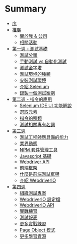 # Summary

* [序](README.md)
* [推廣]()
  * [關於我 & 公司](promotion/about-me.md)
  * [相關活動](promotion/activity.md)
* [第一週 - 測試基礎]()
  * [測試分類](foundation/categories.md)
  * [手動測試 vs 自動化測試](foundation/manual-vs-automation-testing.md)
  * [測試金字塔](foundation/test-pyramid.md)
  * [測試環境的種類](foundation/test-env.md)
  * [安裝測試環境](install/README.md)
  * [介紹 Selenium](selenium/README.md)
  * [錄製一個測試案例](selenium/record.md)
* [第二週 - 指令的應用]()
  * [Selenium IDE UI 功能解說](selenium/selenium-ide.md)
  * [選取元素](element/selector.md)
  * [指令的種類](element/commend-type.md)
  * [測試相關專有名詞](foundation/terms.md)
* [第三週]()
  * [測試工程師應具備的能力]()
  * [業界動態]()
  * [NPM 套件管理工具](mise/npm.md)
  * [Javascript 基礎]()
  * [Webdriver API]()
  * [前端框架](foundation/frontend-framework.md)
  * [什麼是前端測試框架]()
  * [介紹 WebdriverIO]()
* [第四週]()
  * [組織測試專案]()
  * [WebdriverIO 設定檔]()
  * [WebdriverIO API]()
  * [實戰練習]()
  * [測試報表]()
  * [更多實戰練習]()
  * [Page Object 模式]()
  * [更多學習資源]()


